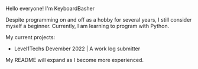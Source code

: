 Hello everyone!
I'm KeyboardBasher

Despite programming on and off as a hobby for several years, I still consider myself a beginner.
Currently, I am learning to program with Python.

My current projects:

- Level1Techs Devember 2022 | A work log submitter

My README will expand as I become more experienced.
